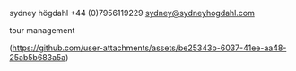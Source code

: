 






sydney högdahl
+44 (0)7956119229
sydney@sydneyhogdahl.com

tour management


(https://github.com/user-attachments/assets/be25343b-6037-41ee-aa48-25ab5b683a5a)



